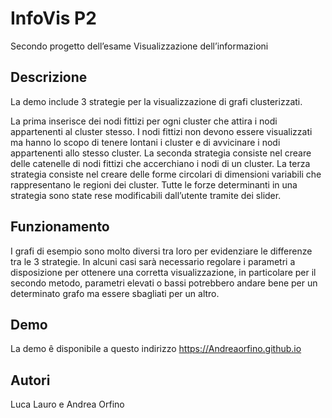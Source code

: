 # InfoVis P2
Secondo progetto dell’esame Visualizzazione dell’informazioni 

## Descrizione
La demo include 3 strategie per la visualizzazione di grafi clusterizzati.

La prima inserisce dei nodi fittizi per ogni cluster che attira i nodi appartenenti al cluster stesso. I nodi fittizi non devono essere visualizzati ma hanno lo scopo di tenere lontani i cluster e di avvicinare i nodi appartenenti allo stesso cluster.
La seconda strategia consiste nel creare delle catenelle di nodi fittizi che accerchiano i nodi di un cluster.
La terza strategia consiste nel creare delle forme circolari di dimensioni variabili che rappresentano le regioni dei cluster.
Tutte le forze determinanti in una strategia sono state rese modificabili dall’utente tramite dei slider.

## Funzionamento
I grafi di esempio sono molto diversi tra loro per evidenziare le differenze tra le 3 strategie. In alcuni casi sarà necessario regolare i parametri a disposizione per ottenere una corretta visualizzazione, in particolare per il secondo metodo, parametri elevati o bassi potrebbero andare bene per un determinato grafo ma essere sbagliati per un altro. 

## Demo
La demo ê disponibile a questo indirizzo https://Andreaorfino.github.io

## Autori
Luca Lauro e Andrea Orfino
